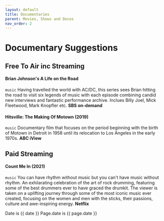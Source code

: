 ```yaml
---
layout: default
title: Documentaries
parent: Movies, Shows and Docos
nav_order: 2
---
```


# Documentary Suggestions
## Free To Air inc Streaming
####  Brian Johnson's A Life on the Road
`music`
Having travelled the world with AC/DC, this series sees Brian hitting the road to visit six legends of music with each episode combining candid new interviews and fantastic performance archive. Inclues Billy Joel, Mick Fleetwood, Mark Knopfler etc.
**SBS on-demand**

#### Hitsville: The Making Of Motown (2019)
`music`
Documentary film that focuses on the period beginning with the birth of Motown in Detroit in 1958 until its relocation to Los Angeles in the early 1970s.
**ABC iView**

## Paid Streaming
#### Count Me In (2021)
`music` 
You can have rhythm without music but you can't have music without rhythm. An exhilarating celebration of the art of rock drumming, featuring some of the best drummers ever to have graced the drumkit. The viewer is taken on a uplifting journey through some of the most iconic music ever created, focusing on the women and men with the sticks, their passions, culture and awe-inspiring energy.
**Netflix**

Date is {{ date }}
Page.date is {{ page.date  }}